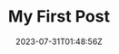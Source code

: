---
title: "My First Post"
description: 
date: 2023-07-31T01:48:56Z
image: 
math: 
license: 
hidden: false
comments: true
draft: false
---